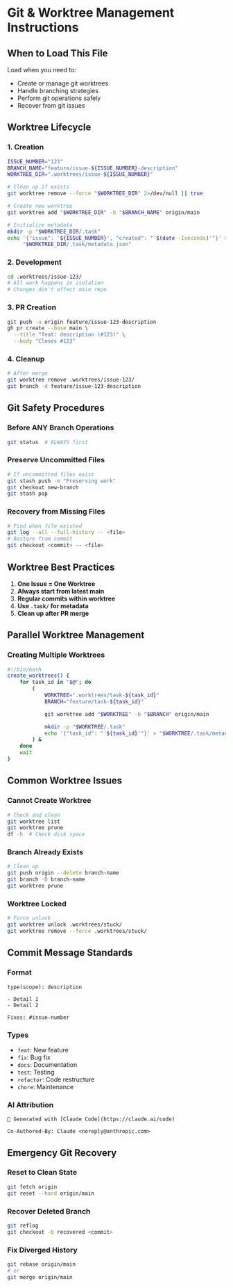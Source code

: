 # Git & Worktree Management Instructions

## When to Load This File
Load when you need to:
- Create or manage git worktrees
- Handle branching strategies
- Perform git operations safely
- Recover from git issues

## Worktree Lifecycle

### 1. Creation
```bash
ISSUE_NUMBER="123"
BRANCH_NAME="feature/issue-${ISSUE_NUMBER}-description"
WORKTREE_DIR=".worktrees/issue-${ISSUE_NUMBER}"

# Clean up if exists
git worktree remove --force "$WORKTREE_DIR" 2>/dev/null || true

# Create new worktree
git worktree add "$WORKTREE_DIR" -b "$BRANCH_NAME" origin/main

# Initialize metadata
mkdir -p "$WORKTREE_DIR/.task"
echo '{"issue": '${ISSUE_NUMBER}', "created": "'$(date -Iseconds)'"}' > \
     "$WORKTREE_DIR/.task/metadata.json"
```

### 2. Development
```bash
cd .worktrees/issue-123/
# All work happens in isolation
# Changes don't affect main repo
```

### 3. PR Creation
```bash
git push -u origin feature/issue-123-description
gh pr create --base main \
  --title "feat: description (#123)" \
  --body "Closes #123"
```

### 4. Cleanup
```bash
# After merge
git worktree remove .worktrees/issue-123/
git branch -d feature/issue-123-description
```

## Git Safety Procedures

### Before ANY Branch Operations
```bash
git status  # ALWAYS first
```

### Preserve Uncommitted Files
```bash
# If uncommitted files exist
git stash push -m "Preserving work"
git checkout new-branch
git stash pop
```

### Recovery from Missing Files
```bash
# Find when file existed
git log --all --full-history -- <file>
# Restore from commit
git checkout <commit> -- <file>
```

## Worktree Best Practices

1. **One Issue = One Worktree**
2. **Always start from latest main**
3. **Regular commits within worktree**
4. **Use `.task/` for metadata**
5. **Clean up after PR merge**

## Parallel Worktree Management

### Creating Multiple Worktrees
```bash
#!/bin/bash
create_worktrees() {
    for task_id in "$@"; do
        (
            WORKTREE=".worktrees/task-${task_id}"
            BRANCH="feature/task-${task_id}"

            git worktree add "$WORKTREE" -b "$BRANCH" origin/main

            mkdir -p "$WORKTREE/.task"
            echo '{"task_id": "'${task_id}'"}' > "$WORKTREE/.task/metadata.json"
        ) &
    done
    wait
}
```

## Common Worktree Issues

### Cannot Create Worktree
```bash
# Check and clean
git worktree list
git worktree prune
df -h  # Check disk space
```

### Branch Already Exists
```bash
# Clean up
git push origin --delete branch-name
git branch -D branch-name
git worktree prune
```

### Worktree Locked
```bash
# Force unlock
git worktree unlock .worktrees/stuck/
git worktree remove --force .worktrees/stuck/
```

## Commit Message Standards

### Format
```
type(scope): description

- Detail 1
- Detail 2

Fixes: #issue-number
```

### Types
- `feat`: New feature
- `fix`: Bug fix
- `docs`: Documentation
- `test`: Testing
- `refactor`: Code restructure
- `chore`: Maintenance

### AI Attribution
```
🤖 Generated with [Claude Code](https://claude.ai/code)

Co-Authored-By: Claude <noreply@anthropic.com>
```

## Emergency Git Recovery

### Reset to Clean State
```bash
git fetch origin
git reset --hard origin/main
```

### Recover Deleted Branch
```bash
git reflog
git checkout -b recovered <commit>
```

### Fix Diverged History
```bash
git rebase origin/main
# or
git merge origin/main
```
